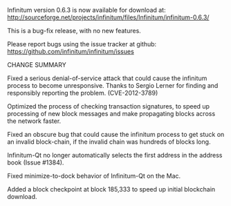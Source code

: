 Infinitum version 0.6.3 is now available for download at:
  http://sourceforge.net/projects/infinitum/files/Infinitum/infinitum-0.6.3/

This is a bug-fix release, with no new features.

Please report bugs using the issue tracker at github:
  https://github.com/infinitum/infinitum/issues

CHANGE SUMMARY

Fixed a serious denial-of-service attack that could cause the
infinitum process to become unresponsive. Thanks to Sergio Lerner
for finding and responsibly reporting the problem. (CVE-2012-3789)

Optimized the process of checking transaction signatures, to
speed up processing of new block messages and make propagating
blocks across the network faster.

Fixed an obscure bug that could cause the infinitum process to get
stuck on an invalid block-chain, if the invalid chain was
hundreds of blocks long.

Infinitum-Qt no longer automatically selects the first address
in the address book (Issue #1384).

Fixed minimize-to-dock behavior of Infinitum-Qt on the Mac.

Added a block checkpoint at block 185,333 to speed up initial
blockchain download.
